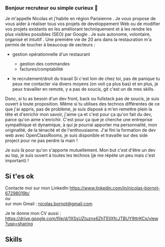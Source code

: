 ### Bonjour recruteur ou simple curieux  👋

Je m'appelle Nicolas et j'habite en région Parisienne . Je vous propose de vous aider à réaliser tous vos projets de developpement Web ou de modifier vos projets  existants en les améliorant techniquement et à les rendre les plus visibles possibles (SEO) par Google . Je suis autonome, volontaire, organisé et intuitif .
Une première vie de 20 ans dans la restauration m'a permis de toucher à beaucoup de secteurs : 
* gestion opérationnelle d'un restaurant
    * gestion des commandes 
    * factures/comptabilité

* le recrutement/droit du travail
Si c'est loin de chez toi, pas de panique tu peux me contacter via divers moyens (on voit ça plus bas) et en plus, je peux travailler en remote, y a pas de soucis, git c'est un de mes skills.

Donc, si tu as besoin d'un dev front, back ou fullstack pas de soucis, je suis ouvert à toute proposition. Même si tu utilises des technos différentes de ce que j'ai appris, pas de problème, je suis disposé à m'en remettre plein la tête et d'enrichir mon savoir, j'aime ça et c'est pour ça qu'on fait du dev, parce qu'on aime s'enrichir. C'est pour ça que je cherche une entreprise sympathique et dynamique, à qui je pourrai apporter ma personnalité, mon originalité, de la ténacité et de l'enthousiasme. J'ai fini la formation de dev web avec OpenClassRooms, je suis disponible et travaille sur des side project pour ne pas perdre la main !

Je suis là pour qu'on s'apporte mutuellement. Mon but c'est d'être un dev au top, je suis ouvert à toutes les technos (je me répète un peu mais c'est important) !

## Si t'es ok

Contacte moi sur mon LinkedIn <https://www.linkedin.com/in/nicolas-bornot-67298019b/>  
*ou*  
sur mon Gmail : nicolas.bornot@gmail.com  

Je te donne mon CV aussi : <https://drive.google.com/file/d/1XSsUZtuznx6ZhTEllXfcJTBUY9ttrKCs/view?usp=sharing>

## Skills



<!--
**fhilbert/fhilbert** is a ✨ _special_ ✨ repository because its `README.md` (this file) appears on your GitHub profile.

Here are some ideas to get you started:

- 🔭 I’m currently working on ...
- 🌱 I’m currently learning ...
- 👯 I’m looking to collaborate on ...
- 🤔 I’m looking for help with ...
- 💬 Ask me about ...
- 📫 How to reach me: ...
- 😄 Pronouns: ...
- ⚡ Fun fact: ...
-->
